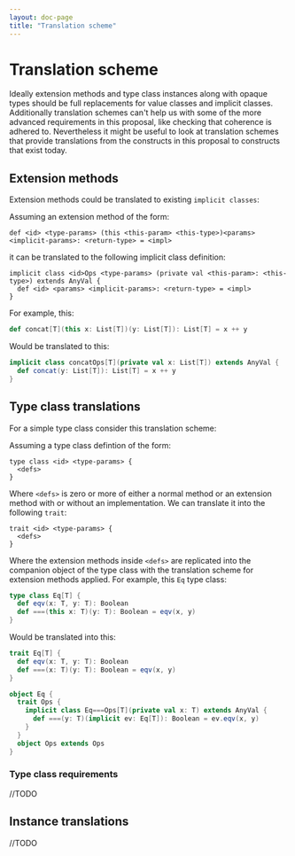 ```yaml
---
layout: doc-page
title: "Translation scheme"
---
```



# Translation scheme

Ideally extension methods and type class instances along with opaque types should be full replacements for value classes and implicit classes.
Additionally translation schemes can't help us with some of the more advanced requirements in this proposal, like checking that coherence is adhered to.
Nevertheless it might be useful to look at translation schemes that provide translations from the constructs in this proposal to constructs that exist today.

## Extension methods

Extension methods could be translated to existing `implicit classes`:

Assuming an extension method of the form:

```
def <id> <type-params> (this <this-param> <this-type>)<params> <implicit-params>: <return-type> = <impl>
```

it can be translated to the following implicit class definition:


```
implicit class <id>Ops <type-params> (private val <this-param>: <this-type>) extends AnyVal {
  def <id> <params> <implicit-params>: <return-type> = <impl>
}
```

For example, this:

```scala
def concat[T](this x: List[T])(y: List[T]): List[T] = x ++ y
```

Would be translated to this:

```scala
implicit class concatOps[T](private val x: List[T]) extends AnyVal {
  def concat(y: List[T]): List[T] = x ++ y
}
```


## Type class translations

For a simple type class consider this translation scheme:

Assuming a type class defintion of the form:

```
type class <id> <type-params> {
  <defs>
}
```

Where `<defs>` is zero or more of either a normal method or an extension method with or without an implementation.
We can translate it into the following `trait`:


```
trait <id> <type-params> {
  <defs>
}
```

Where the extension methods inside `<defs>` are replicated into the companion object of the type class with the translation scheme for extension methods applied.
For example, this `Eq` type class:



```scala
type class Eq[T] {
  def eqv(x: T, y: T): Boolean
  def ===(this x: T)(y: T): Boolean = eqv(x, y)
}
```

Would be translated into this:

```scala
trait Eq[T] {
  def eqv(x: T, y: T): Boolean
  def ===(x: T)(y: T): Boolean = eqv(x, y)
}

object Eq {
  trait Ops {
    implicit class Eq===Ops[T](private val x: T) extends AnyVal {
      def ===(y: T)(implicit ev: Eq[T]): Boolean = ev.eqv(x, y)
    }
  }
  object Ops extends Ops
}
```

### Type class requirements

//TODO

## Instance translations

//TODO
